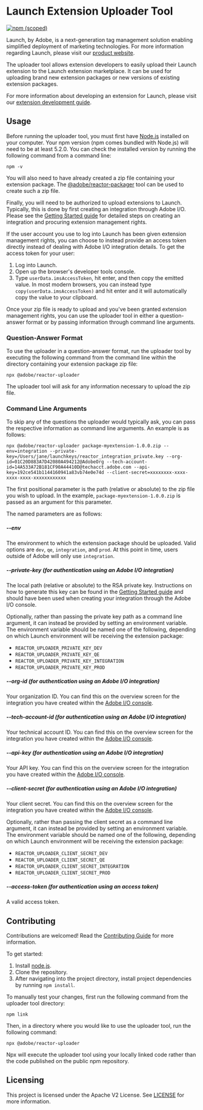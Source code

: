 # Launch Extension Uploader Tool

[![npm (scoped)](https://img.shields.io/npm/v/@adobe/reactor-uploader.svg?style=flat)](https://www.npmjs.com/package/@adobe/reactor-uploader)

Launch, by Adobe, is a next-generation tag management solution enabling simplified deployment of marketing technologies. For more information regarding Launch, please visit our [product website](http://www.adobe.com/enterprise/cloud-platform/launch.html).

The uploader tool allows extension developers to easily upload their Launch extension to the Launch extension marketplace. It can be used for uploading brand new extension packages or new versions of existing extension packages.

For more information about developing an extension for Launch, please visit our [extension development guide](https://developer.adobelaunch.com/guides/extensions/).

## Usage

Before running the uploader tool, you must first have [Node.js](https://nodejs.org/en/) installed on your computer. Your npm version (npm comes bundled with Node.js) will need to be at least 5.2.0. You can check the installed version by running the following command from a command line:
                                                                                                      
```
npm -v
```

You will also need to have already created a zip file containing your extension package. The [@adobe/reactor-packager](https://www.npmjs.com/package/@adobe/reactor-packager) tool can be used to create such a zip file.

Finally, you will need to be authorized to upload extensions to Launch. Typically, this is done by first creating an integration through Adobe I/O. Please see the [Getting Started guide](https://developer.adobelaunch.com/guides/extensions/getting-started/) for detailed steps on creating an integration and procuring extension management rights.

If the user account you use to log into Launch has been given extension management rights, you can choose to instead provide an access token directly instead of dealing with Adobe I/O integration details. To get the access token for your user:

1. Log into Launch.
2. Open up the browser's developer tools console.
3. Type `userData.imsAccessToken`, hit enter, and then copy the emitted value. In most modern browsers, you can instead type `copy(userData.imsAccessToken)` and hit enter and it will automatically copy the value to your clipboard.

Once your zip file is ready to upload and you've been granted extension management rights, you can use the uploader tool in either a question-answer format or by passing information through command line arguments.

### Question-Answer Format

To use the uploader in a question-answer format, run the uploader tool by executing the following command from the command line within the directory containing your extension package zip file:

```
npx @adobe/reactor-uploader
```

The uploader tool will ask for any information necessary to upload the zip file.

### Command Line Arguments

To skip any of the questions the uploader would typically ask, you can pass the respective information as command line arguments. An example is as follows:

```
npx @adobe/reactor-uploader package-myextension-1.0.0.zip --env=integration --private-key=/Users/jane/launchkeys/reactor_integration_private.key --org-id=01C20D883A7D42080A494212@AdobeOrg --tech-account-id=14A533A72B181CF90A44410D@techacct.adobe.com --api-key=192ce541b1144160941a83vb74e0e74d --client-secret=xxxxxxxx-xxxx-xxxx-xxxx-xxxxxxxxxxxx
```

The first positional parameter is the path (relative or absolute) to the zip file you wish to upload. In the example, `package-myextension-1.0.0.zip` is passed as an argument for this parameter.

The named parameters are as follows:

##### --env

The environment to which the extension package should be uploaded. Valid options are `dev`, `qe`, `integration`, and `prod`. At this point in time, users outside of Adobe will only use `integration`.

##### --private-key (for authentication using an Adobe I/O integration)

The local path (relative or absolute) to the RSA private key. Instructions on how to generate this key can be found in the [Getting Started guide](https://developer.adobelaunch.com/guides/extensions/getting-started/) and should have been used when creating your integration through the Adobe I/O console.

Optionally, rather than passing the private key path as a command line argument, it can instead be provided by setting an environment variable. The environment variable should be named one of the following, depending on which Launch environment will be receiving the extension package:

* `REACTOR_UPLOADER_PRIVATE_KEY_DEV` 
* `REACTOR_UPLOADER_PRIVATE_KEY_QE` 
* `REACTOR_UPLOADER_PRIVATE_KEY_INTEGRATION` 
* `REACTOR_UPLOADER_PRIVATE_KEY_PROD`

##### --org-id (for authentication using an Adobe I/O integration)

Your organization ID. You can find this on the overview screen for the integration you have created within the [Adobe I/O console](https://console.adobe.io).

##### --tech-account-id (for authentication using an Adobe I/O integration)

Your technical account ID. You can find this on the overview screen for the integration you have created within the [Adobe I/O console](https://console.adobe.io).

##### --api-key (for authentication using an Adobe I/O integration)

Your API key. You can find this on the overview screen for the integration you have created within the [Adobe I/O console](https://console.adobe.io).

##### --client-secret (for authentication using an Adobe I/O integration)

Your client secret. You can find this on the overview screen for the integration you have created within the [Adobe I/O console](https://console.adobe.io).

Optionally, rather than passing the client secret as a command line argument, it can instead be provided by setting an environment variable. The environment variable should be named one of the following, depending on which Launch environment will be receiving the extension package:
 
* `REACTOR_UPLOADER_CLIENT_SECRET_DEV`
* `REACTOR_UPLOADER_CLIENT_SECRET_QE`
* `REACTOR_UPLOADER_CLIENT_SECRET_INTEGRATION`
* `REACTOR_UPLOADER_CLIENT_SECRET_PROD`

##### --access-token (for authentication using an access token)

A valid access token.

## Contributing

Contributions are welcomed! Read the [Contributing Guide](CONTRIBUTING.md) for more information.

To get started:

1. Install [node.js](https://nodejs.org/).
3. Clone the repository.
4. After navigating into the project directory, install project dependencies by running `npm install`.

To manually test your changes, first run the following command from the uploader tool directory:

```
npm link
```

Then, in a directory where you would like to use the uploader tool, run the following command:

```
npx @adobe/reactor-uploader
```

Npx will execute the uploader tool using your locally linked code rather than the code published on the public npm repository.

## Licensing

This project is licensed under the Apache V2 License. See [LICENSE](LICENSE) for more information.

